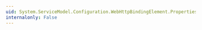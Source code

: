 ```yaml
---
uid: System.ServiceModel.Configuration.WebHttpBindingElement.Properties
internalonly: False
---
```

